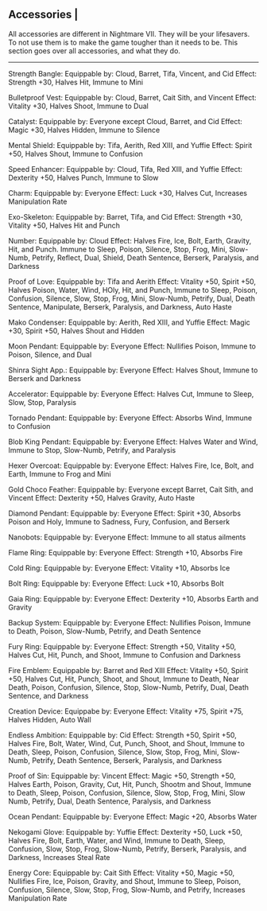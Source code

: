Accessories |
-------------
All accessories are different in Nightmare VII. They will be your lifesavers.
To not use them is to make the game tougher than it needs to be. This section
goes over all accessories, and what they do.

------------------------------------------------------------------------------
Strength Bangle:
 Equippable by: Cloud, Barret, Tifa, Vincent, and Cid
 Effect: Strength +30, Halves Hit, Immune to Mini

Bulletproof Vest:
 Equippable by: Cloud, Barret, Cait Sith, and Vincent
 Effect: Vitality +30, Halves Shoot, Immune to Dual

Catalyst:
 Equippable by: Everyone except Cloud, Barret, and Cid
 Effect: Magic +30, Halves Hidden, Immune to Silence

Mental Shield:
 Equippable by: Tifa, Aerith, Red XIII, and Yuffie
 Effect: Spirit +50, Halves Shout, Immune to Confusion

Speed Enhancer:
 Equippable by: Cloud, Tifa, Red XIII, and Yuffie
 Effect: Dexterity +50, Halves Punch, Immune to Slow

Charm:
 Equippable by: Everyone
 Effect: Luck +30, Halves Cut, Increases Manipulation Rate

Exo-Skeleton:
 Equippable by: Barret, Tifa, and Cid
 Effect: Strength +30, Vitality +50, Halves Hit and Punch

Number:
 Equippable by: Cloud
 Effect: Halves Fire, Ice, Bolt, Earth, Gravity, Hit, and Punch. Immune to
 Sleep, Poison, Silence, Stop, Frog, Mini, Slow-Numb, Petrify, Reflect, Dual,
 Shield, Death Sentence, Berserk, Paralysis, and Darkness

Proof of Love:
 Equippable by: Tifa and Aerith
 Effect: Vitality +50, Spirit +50, Halves Poison, Water, Wind, HOly, Hit, and
 Punch, Immune to Sleep, Poison, Confusion, Silence, Slow, Stop, Frog, Mini,
 Slow-Numb, Petrify, Dual, Death Sentence, Manipulate, Berserk, Paralysis, and
 Darkness, Auto Haste

Mako Condenser:
 Equippable by: Aerith, Red XIII, and Yuffie
 Effect: Magic +30, Spirit +50, Halves Shout and Hidden

Moon Pendant:
 Equippable by: Everyone
 Effect: Nullifies Poison, Immune to Poison, Silence, and Dual

Shinra Sight App.:
 Equippable by: Everyone
 Effect: Halves Shout, Immune to Berserk and Darkness

Accelerator:
 Equippable by: Everyone
 Effect: Halves Cut, Immune to Sleep, Slow, Stop, Paralysis

Tornado Pendant:
 Equippable by: Everyone
 Effect: Absorbs Wind, Immune to Confusion

Blob King Pendant:
 Equippable by: Everyone
 Effect: Halves Water and Wind, Immune to Stop, Slow-Numb, Petrify, and
 Paralysis

Hexer Overcoat:
 Equippable by: Everyone
 Effect: Halves Fire, Ice, Bolt, and Earth, Immune to Frog and Mini

Gold Choco Feather:
 Equippable by: Everyone except Barret, Cait Sith, and Vincent
 Effect: Dexterity +50, Halves Gravity, Auto Haste

Diamond Pendant:
 Equippable by: Everyone
 Effect: Spirit +30, Absorbs Poison and Holy, Immune to Sadness, Fury,
 Confusion, and Berserk

Nanobots:
 Equippable by: Everyone
 Effect: Immune to all status ailments

Flame Ring:
 Equippable by: Everyone
 Effect: Strength +10, Absorbs Fire

Cold Ring:
 Equippable by: Everyone
 Effect: Vitality +10, Absorbs Ice

Bolt Ring:
 Equippable by: Everyone
 Effect: Luck +10, Absorbs Bolt

Gaia Ring:
 Equippable by: Everyone
 Effect: Dexterity +10, Absorbs Earth and Gravity

Backup System:
 Equippable by: Everyone
 Effect: Nullifies Poison, Immune to Death, Poison, Slow-Numb, Petrify, and
 Death Sentence

Fury Ring:
 Equippable by: Everyone
 Effect: Strength +50, Vitality +50, Halves Cut, Hit, Punch, and Shoot, Immune
 to Confusion and Darkness

Fire Emblem:
 Equippable by: Barret and Red XIII
 Effect: Vitality +50, Spirit +50, Halves Cut, Hit, Punch, Shoot, and Shout,
 Immune to Death, Near Death, Poison, Confusion, Silence, Stop, Slow-Numb,
 Petrify, Dual, Death Sentence, and Darkness

Creation Device:
 Equippabe by: Everyone
 Effect: Vitality +75, Spirit +75, Halves Hidden, Auto Wall

Endless Ambition:
 Equippable by: Cid
 Effect: Strength +50, Spirit +50, Halves Fire, Bolt, Water, Wind, Cut, Punch,
 Shoot, and Shout, Immune to Death, Sleep, Poison, Confusion, Silence, Slow,
 Stop, Frog, Mini, Slow-Numb, Petrify, Death Sentence, Berserk, Paralysis, and
 Darkness

Proof of Sin:
 Equippable by: Vincent
 Effect: Magic +50, Strength +50, Halves Earth, Poison, Gravity, Cut, Hit,
 Punch, Shootm and Shout, Immune to Death, Sleep, Poison, Confusion, Silence,
 Slow, Stop, Frog, Mini, Slow Numb, Petrify, Dual, Death Sentence, Paralysis,
 and Darkness

Ocean Pendant:
 Equippable by: Everyone
 Effect: Magic +20, Absorbs Water

Nekogami Glove:
 Equippable by: Yuffie
 Effect: Dexterity +50, Luck +50, Halves Fire, Bolt, Earth, Water, and Wind,
 Immune to Death, Sleep, Confusion, Slow, Stop, Frog, Slow-Numb, Petrify,
 Berserk, Paralysis, and Darkness, Increases Steal Rate

Energy Core:
 Equippable by: Cait Sith
 Effect: Vitality +50, Magic +50, Nullifies Fire, Ice, Poison, Gravity, and
 Shout, Immune to Sleep, Poison, Confusion, Silence, Slow, Stop, Frog,
 Slow-Numb, and Petrify, Increases Manipulation Rate